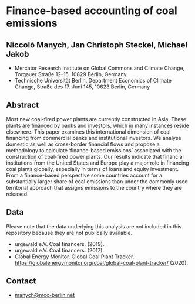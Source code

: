 # Finance-based accounting of coal emissions
## Niccolò Manych, Jan Christoph Steckel, Michael Jakob

* Mercator Research Institute on Global Commons and Climate Change, Torgauer Straße 12–15, 10829 Berlin, Germany
* Technische Universität Berlin, Department Economics of Climate Change, Straße des 17. Juni 145, 10623 Berlin, Germany


## Abstract
Most new coal-fired power plants are currently constructed in Asia. These plants are financed by banks and investors, which in many instances reside elsewhere. This paper examines this international dimension of coal financing from commercial banks and institutional investors. We analyse domestic as well as cross-border financial flows and propose a methodology to calculate ‘finance-based emissions’ associated with the construction of coal-fired power plants. Our results indicate that financial institutions from the United States and Europe play a major role in financing coal plants globally, especially in terms of loans and equity investment. From a finance-based perspective some countries account for a substantially larger share of coal emissions than under the commonly used territorial approach that assigns emissions to the country where they are released.

## Data
Please note that the data underlying this analysis are not included in this repository because they are not publically available.

* urgewald e.V. Coal financers. (2019).
* urgewald e.V. Coal financers. (2017).
* Global Energy Monitor. Global Coal Plant Tracker. https://globalenergymonitor.org/coal/global-coal-plant-tracker/ (2020).

## Contact
* manych@mcc-berlin.net
